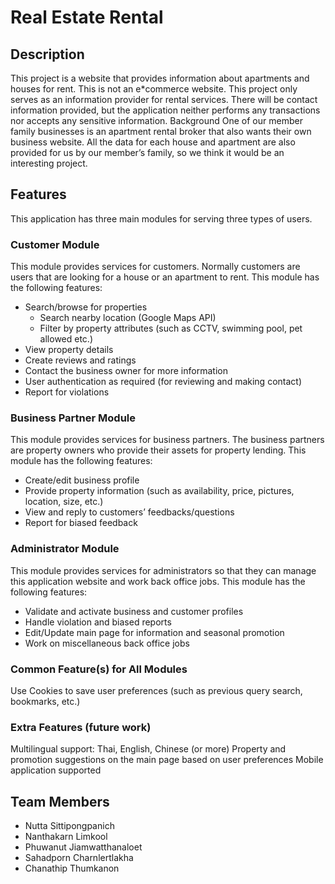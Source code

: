 # Real Estate Rental

## Description

This project is a website that provides information about apartments and houses for rent. This is not an e\*commerce website. This project only serves as an information provider for rental services. There will be contact information provided, but the application neither performs any transactions nor accepts any sensitive information.
Background
One of our member family businesses is an apartment rental broker that also wants their own business website. All the data for each house and apartment are also provided for us by our member’s family, so we think it would be an interesting project.

## Features

This application has three main modules for serving three types of users.

### Customer Module

This module provides services for customers. Normally customers are users that are looking for a house or an apartment to rent.
This module has the following features:

- Search/browse for properties
  - Search nearby location (Google Maps API)
  - Filter by property attributes (such as CCTV, swimming pool, pet allowed etc.)
- View property details
- Create reviews and ratings
- Contact the business owner for more information
- User authentication as required (for reviewing and making contact)
- Report for violations

### Business Partner Module

This module provides services for business partners. The business partners are property owners who provide their assets for property lending. This module has the following features:

- Create/edit business profile
- Provide property information (such as availability, price, pictures, location, size, etc.)
- View and reply to customers’ feedbacks/questions
- Report for biased feedback

### Administrator Module

This module provides services for administrators so that they can manage this application website and work back office jobs. This module has the following features:

- Validate and activate business and customer profiles
- Handle violation and biased reports
- Edit/Update main page for information and seasonal promotion
- Work on miscellaneous back office jobs

### Common Feature(s) for All Modules

Use Cookies to save user preferences (such as previous query search, bookmarks, etc.)

### Extra Features (future work)

Multilingual support: Thai, English, Chinese (or more)
Property and promotion suggestions on the main page based on user preferences
Mobile application supported

## Team Members

- Nutta Sittipongpanich  
- Nanthakarn Limkool
- Phuwanut Jiamwatthanaloet
- Sahadporn Charnlertlakha
- Chanathip Thumkanon
